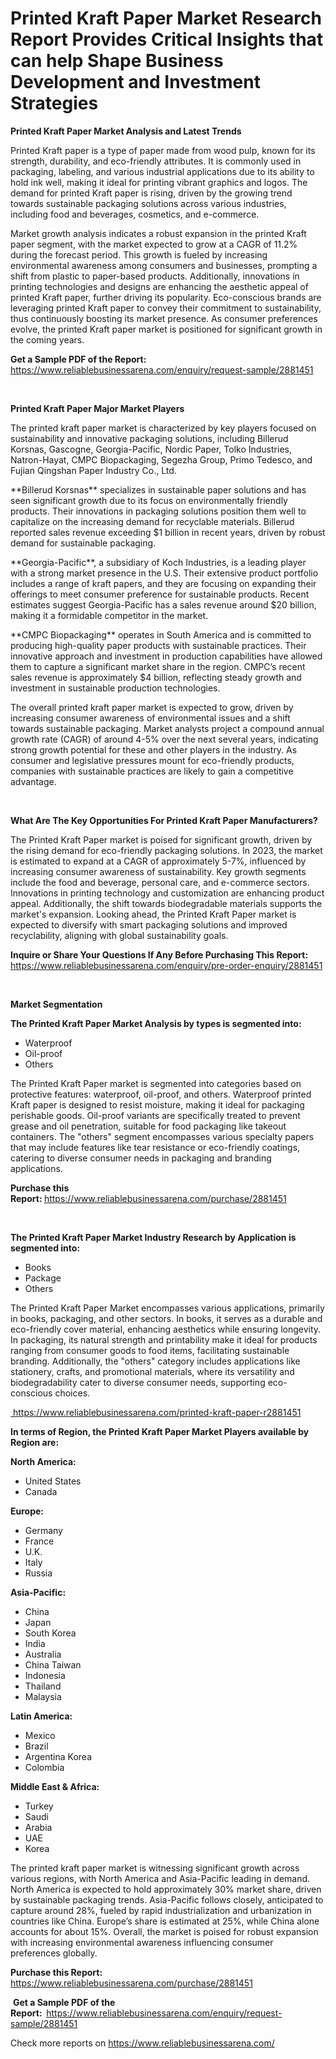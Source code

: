<p><h1>Printed Kraft Paper Market Research Report Provides Critical Insights that can help Shape Business Development and Investment Strategies</h1></p><p><strong>Printed Kraft Paper Market Analysis and Latest Trends</strong></p>
<p><p>Printed Kraft paper is a type of paper made from wood pulp, known for its strength, durability, and eco-friendly attributes. It is commonly used in packaging, labeling, and various industrial applications due to its ability to hold ink well, making it ideal for printing vibrant graphics and logos. The demand for printed Kraft paper is rising, driven by the growing trend towards sustainable packaging solutions across various industries, including food and beverages, cosmetics, and e-commerce.</p><p>Market growth analysis indicates a robust expansion in the printed Kraft paper segment, with the market expected to grow at a CAGR of 11.2% during the forecast period. This growth is fueled by increasing environmental awareness among consumers and businesses, prompting a shift from plastic to paper-based products. Additionally, innovations in printing technologies and designs are enhancing the aesthetic appeal of printed Kraft paper, further driving its popularity. Eco-conscious brands are leveraging printed Kraft paper to convey their commitment to sustainability, thus continuously boosting its market presence. As consumer preferences evolve, the printed Kraft paper market is positioned for significant growth in the coming years.</p></p>
<p><strong>Get a Sample PDF of the Report:&nbsp;</strong> <a href="https://www.reliablebusinessarena.com/enquiry/request-sample/2881451?utm_campaign=2635&utm_medium=2&utm_source=Github&utm_content=ia&utm_term=12032025&utm_id=printed-kraft-paper">https://www.reliablebusinessarena.com/enquiry/request-sample/2881451</a></p>
<p>&nbsp;</p>
<p><strong>Printed Kraft Paper Major Market Players</strong></p>
<p><p>The printed kraft paper market is characterized by key players focused on sustainability and innovative packaging solutions, including Billerud Korsnas, Gascogne, Georgia-Pacific, Nordic Paper, Tolko Industries, Natron-Hayat, CMPC Biopackaging, Segezha Group, Primo Tedesco, and Fujian Qingshan Paper Industry Co., Ltd.</p><p>**Billerud Korsnas** specializes in sustainable paper solutions and has seen significant growth due to its focus on environmentally friendly products. Their innovations in packaging solutions position them well to capitalize on the increasing demand for recyclable materials. Billerud reported sales revenue exceeding $1 billion in recent years, driven by robust demand for sustainable packaging.</p><p>**Georgia-Pacific**, a subsidiary of Koch Industries, is a leading player with a strong market presence in the U.S. Their extensive product portfolio includes a range of kraft papers, and they are focusing on expanding their offerings to meet consumer preference for sustainable products. Recent estimates suggest Georgia-Pacific has a sales revenue around $20 billion, making it a formidable competitor in the market.</p><p>**CMPC Biopackaging** operates in South America and is committed to producing high-quality paper products with sustainable practices. Their innovative approach and investment in production capabilities have allowed them to capture a significant market share in the region. CMPC’s recent sales revenue is approximately $4 billion, reflecting steady growth and investment in sustainable production technologies.</p><p>The overall printed kraft paper market is expected to grow, driven by increasing consumer awareness of environmental issues and a shift towards sustainable packaging. Market analysts project a compound annual growth rate (CAGR) of around 4-5% over the next several years, indicating strong growth potential for these and other players in the industry. As consumer and legislative pressures mount for eco-friendly products, companies with sustainable practices are likely to gain a competitive advantage.</p></p>
<p>&nbsp;</p>
<p><strong>What Are The Key Opportunities For Printed Kraft Paper Manufacturers?</strong></p>
<p><p>The Printed Kraft Paper market is poised for significant growth, driven by the rising demand for eco-friendly packaging solutions. In 2023, the market is estimated to expand at a CAGR of approximately 5-7%, influenced by increasing consumer awareness of sustainability. Key growth segments include the food and beverage, personal care, and e-commerce sectors. Innovations in printing technology and customization are enhancing product appeal. Additionally, the shift towards biodegradable materials supports the market's expansion. Looking ahead, the Printed Kraft Paper market is expected to diversify with smart packaging solutions and improved recyclability, aligning with global sustainability goals.</p></p>
<p><strong>Inquire or Share Your Questions If Any Before Purchasing This Report:</strong> <a href="https://www.reliablebusinessarena.com/enquiry/pre-order-enquiry/2881451?utm_campaign=2635&utm_medium=2&utm_source=Github&utm_content=ia&utm_term=12032025&utm_id=printed-kraft-paper">https://www.reliablebusinessarena.com/enquiry/pre-order-enquiry/2881451</a></p>
<p>&nbsp;</p>
<p><strong>Market Segmentation</strong></p>
<p><strong>The Printed Kraft Paper Market Analysis by types is segmented into:</strong></p>
<p><ul><li>Waterproof</li><li>Oil-proof</li><li>Others</li></ul></p>
<p><p>The Printed Kraft Paper market is segmented into categories based on protective features: waterproof, oil-proof, and others. Waterproof printed Kraft paper is designed to resist moisture, making it ideal for packaging perishable goods. Oil-proof variants are specifically treated to prevent grease and oil penetration, suitable for food packaging like takeout containers. The "others" segment encompasses various specialty papers that may include features like tear resistance or eco-friendly coatings, catering to diverse consumer needs in packaging and branding applications.</p></p>
<p><strong>Purchase this Report:&nbsp;</strong><a href="https://www.reliablebusinessarena.com/purchase/2881451?utm_campaign=2635&utm_medium=2&utm_source=Github&utm_content=ia&utm_term=12032025&utm_id=printed-kraft-paper">https://www.reliablebusinessarena.com/purchase/2881451</a></p>
<p>&nbsp;</p>
<p><strong>The Printed Kraft Paper Market Industry Research by Application is segmented into:</strong></p>
<p><ul><li>Books</li><li>Package</li><li>Others</li></ul></p>
<p><p>The Printed Kraft Paper Market encompasses various applications, primarily in books, packaging, and other sectors. In books, it serves as a durable and eco-friendly cover material, enhancing aesthetics while ensuring longevity. In packaging, its natural strength and printability make it ideal for products ranging from consumer goods to food items, facilitating sustainable branding. Additionally, the "others" category includes applications like stationery, crafts, and promotional materials, where its versatility and biodegradability cater to diverse consumer needs, supporting eco-conscious choices.</p></p>
<p><a href="https://www.reliablebusinessarena.com/printed-kraft-paper-r2881451?utm_campaign=2635&utm_medium=2&utm_source=Github&utm_content=ia&utm_term=12032025&utm_id=printed-kraft-paper">&nbsp;https://www.reliablebusinessarena.com/printed-kraft-paper-r2881451</a></p>
<p><strong>In terms of Region, the Printed Kraft Paper Market Players available by Region are:</strong></p>
<p>
    <p> <strong> North America: </strong>
        <ul>
            <li>United States</li>
            <li>Canada</li>
        </ul>
        </p> 
    <p> <strong> Europe: </strong>
        <ul>
            <li>Germany</li>
            <li>France</li>
            <li>U.K.</li>
            <li>Italy</li>
            <li>Russia</li>
        </ul>
        </p> 
    <p> <strong> Asia-Pacific: </strong>
        <ul>
            <li>China</li>
            <li>Japan</li>
            <li>South Korea</li>
            <li>India</li>
            <li>Australia</li>
            <li>China Taiwan</li>
            <li>Indonesia</li>
            <li>Thailand</li>
            <li>Malaysia</li>
        </ul>
        </p> 
    <p> <strong> Latin America: </strong>
        <ul>
            <li>Mexico</li>
            <li>Brazil</li>
            <li>Argentina Korea</li>
            <li>Colombia</li>
        </ul>
        </p> 
    <p> <strong> Middle East & Africa: </strong>
        <ul>
            <li>Turkey</li>
            <li>Saudi</li>
            <li>Arabia</li>
            <li>UAE</li>
            <li>Korea</li>
        </ul>
    </p>
    </p>
<p><p>The printed kraft paper market is witnessing significant growth across various regions, with North America and Asia-Pacific leading in demand. North America is expected to hold approximately 30% market share, driven by sustainable packaging trends. Asia-Pacific follows closely, anticipated to capture around 28%, fueled by rapid industrialization and urbanization in countries like China. Europe’s share is estimated at 25%, while China alone accounts for about 15%. Overall, the market is poised for robust expansion with increasing environmental awareness influencing consumer preferences globally.</p></p>
<p><strong>Purchase this Report: </strong><a href="https://www.reliablebusinessarena.com/purchase/2881451?utm_campaign=2635&utm_medium=2&utm_source=Github&utm_content=ia&utm_term=12032025&utm_id=printed-kraft-paper">https://www.reliablebusinessarena.com/purchase/2881451</a></p>
<p>&nbsp;<strong>Get a Sample PDF of the Report:&nbsp;&nbsp;</strong><a href="https://www.reliablebusinessarena.com/enquiry/request-sample/2881451?utm_campaign=2635&utm_medium=2&utm_source=Github&utm_content=ia&utm_term=12032025&utm_id=printed-kraft-paper">https://www.reliablebusinessarena.com/enquiry/request-sample/2881451</a></p>
<p><strong></strong></p>
<p>Check more reports on <a href="https://www.reliablebusinessarena.com/?utm_campaign=2635&utm_medium=2&utm_source=Github&utm_content=ia&utm_term=12032025&utm_id=printed-kraft-paper">https://www.reliablebusinessarena.com/</a></p>